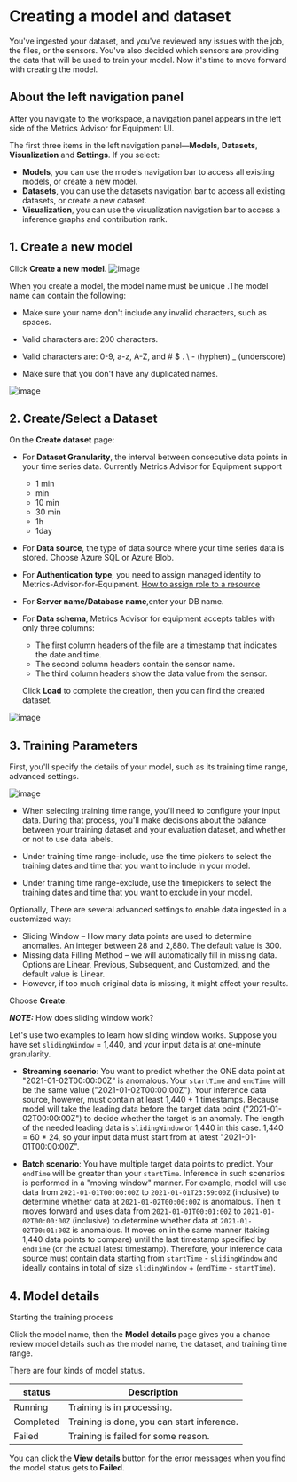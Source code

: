 # Creating a model and dataset

You've ingested your dataset, and you've reviewed any issues with the job, the files, or the sensors. You've also decided which sensors are providing the data that will be used to train your model. Now it's time to move forward with creating the model.

## About the left navigation panel

After you navigate to the workspace,  a navigation panel appears in the left side of the Metrics Advisor for Equipment UI. 

The first three items in the left navigation panel—**Models**, **Datasets**, **Visualization** and **Settings**. If you select:

- **Models**, you can use the models navigation bar to access all existing models, or create a new model.
- **Datasets**, you can use the datasets navigation bar to access all existing datasets, or create a new dataset.
- **Visualization**, you can use the visualization navigation bar to access a inference graphs and contribution rank.

## 1. Create a new model

Click **Create a new model**.
![image](https://user-images.githubusercontent.com/36343326/175043087-24453360-a2a6-41db-85c9-cee02a0d1e5c.png)

When you create a model, the model name must be unique .The model name can contain the following:

- Make sure your name don't include any invalid characters, such as spaces.

- Valid characters are: 200 characters.

- Valid characters are: 0-9, a-z, A-Z, and # $ . \ - (hyphen) _ (underscore)

- Make sure that you don't have any duplicated names.

![image](https://user-images.githubusercontent.com/36343326/175043374-999d68a9-f23b-46ed-87b5-90dd5bf08e8e.png)



## 2. Create/Select a Dataset 

On the **Create dataset** page:

- For **Dataset Granularity**, the interval between consecutive data points in your time series data. Currently Metrics Advisor for Equipment support

  - 1 min
  -  min
  - 10 min
  - 30 min
  - 1h
  - 1day

- For **Data source**, the type of data source where your time series data is stored. Choose Azure SQL or Azure Blob. 

- For **Authentication type**,  you need to assign managed identity to Metrics-Advisor-for-Equipment. [How to assign role to a resource](https://github.com/MS-AI-Platform/MetricsAdvisorMultivariate/blob/main/managed_identity.md)

- For **Server name/Database name**,enter your DB name.

- For **Data schema**, Metrics Advisor for equipment accepts tables with only three columns:

  - The first column headers of the file are a timestamp that indicates the date and time. 
  - The second column headers contain the sensor name. 
  - The third column headers show the data value from the sensor.

  Click **Load** to complete the creation, then you can find the created dataset.

![image](https://user-images.githubusercontent.com/36343326/175043003-899fdd93-d535-4804-b341-e49410653217.png)



## 3. Training Parameters

First, you'll specify the details of your model, such as its training time range, advanced settings.

![image](https://user-images.githubusercontent.com/36343326/175045723-4cb8bc63-bf87-4748-ae04-f790e0f805d6.png)

- When selecting training time range, you'll need to configure your input data. During that process, you'll make decisions about the balance between your training dataset and your evaluation dataset, and whether or not to use data labels.

- Under training time range-include, use the time pickers to select the training dates and time that you want to include in your model.

- Under training time range-exclude, use the timepickers to select the training dates and time that you want to exclude in your model.

Optionally, There are several advanced settings to enable data ingested in a customized way:

- Sliding Window – How many data points are used to determine anomalies. An integer between 28 and 2,880. The default value is 300. 
- Missing data Filling Method – we will automatically fill in missing data. Options are Linear, Previous, Subsequent, and Customized, and the default value is Linear.
- However, if too much original data is missing, it might affect your results.

Choose **Create**.

**_NOTE:_**  How does sliding window work?

Let's use two examples to learn how sliding window works. Suppose you have set `slidingWindow` = 1,440, and your input data is at one-minute granularity.

- **Streaming scenario**: You want to predict whether the ONE data point at "2021-01-02T00:00:00Z" is anomalous. Your `startTime` and `endTime` will be the same value ("2021-01-02T00:00:00Z"). Your inference data source, however, must contain at least 1,440 + 1 timestamps. Because model will take the leading data before the target data point ("2021-01-02T00:00:00Z") to decide whether the target is an anomaly. The length of the needed leading data is `slidingWindow` or 1,440 in this case. 1,440 = 60 * 24, so your input data must start from at latest "2021-01-01T00:00:00Z".

- **Batch scenario**: You have multiple target data points to predict. Your `endTime` will be greater than your `startTime`. Inference in such scenarios is performed in a "moving window" manner. For example, model will use data from `2021-01-01T00:00:00Z` to `2021-01-01T23:59:00Z` (inclusive) to determine whether data at `2021-01-02T00:00:00Z` is anomalous. Then it moves forward and uses data from `2021-01-01T00:01:00Z` to `2021-01-02T00:00:00Z` (inclusive) to determine whether data at `2021-01-02T00:01:00Z` is anomalous. It moves on in the same manner (taking 1,440 data points to compare) until the last timestamp specified by `endTime` (or the actual latest timestamp). Therefore, your inference data source must contain data starting from `startTime` - `slidingWindow` and ideally contains in total of size `slidingWindow` + (`endTime` - `startTime`).

  

## 4. Model details

Starting the training process

Click the model name, then the **Model details** page gives you a chance review model details such as the model name, the dataset, and training time range.

There are four kinds of model status.

| status    | Description                                |
| --------- | ------------------------------------------ |
| Running   | Training is in processing.                 |
| Completed | Training is done, you can start inference. |
| Failed    | Training is failed for some reason.        |

You can click the **View details** button for the error messages when you find the model status gets to **Failed**.
